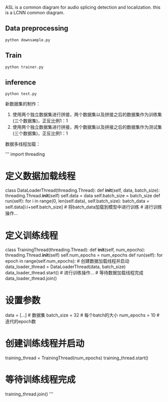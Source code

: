 ASL is a common diagram for audio splicing detection and localization.
this is a LCNN common diagram.


## Data preprocessing
```
python downsample.py
```

## Train
```
python trainer.py
```

## inference
```
python test.py
```

新数据集的制作：
1. 使用两个独立数据集进行拼接，两个数据集以及拼接之后的数据集作为训练集(三个数据集)，正反比例1：1
2. 使用两个独立数据集进行拼接，两个数据集以及拼接之后的数据集作为测试集(三个数据集)，正反比例1：1


数据多线程加载：

'''
import threading
 # 定义数据加载线程
class DataLoaderThread(threading.Thread):
    def __init__(self, data, batch_size):
        threading.Thread.__init__(self)
        self.data = data
        self.batch_size = batch_size
     def run(self):
        for i in range(0, len(self.data), self.batch_size):
            batch_data = self.data[i:i+self.batch_size]
            # 将batch_data加载到模型中进行训练
            # 进行训练操作...
 # 定义训练线程
class TrainingThread(threading.Thread):
    def __init__(self, num_epochs):
        threading.Thread.__init__(self)
        self.num_epochs = num_epochs
     def run(self):
        for epoch in range(self.num_epochs):
            # 创建数据加载线程并启动
            data_loader_thread = DataLoaderThread(data, batch_size)
            data_loader_thread.start()
             # 进行训练操作...
            # 等待数据加载线程完成
            data_loader_thread.join()
 # 设置参数
data = [...]  # 数据集
batch_size = 32  # 每个batch的大小
num_epochs = 10  # 迭代的epoch数
 # 创建训练线程并启动
training_thread = TrainingThread(num_epochs)
training_thread.start()
 # 等待训练线程完成
training_thread.join()
'''